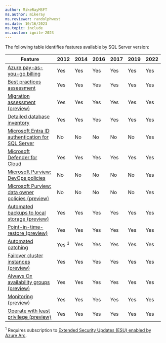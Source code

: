 ```yaml
---
author: MikeRayMSFT
ms.author: mikeray
ms.reviewer: randolphwest
ms.date: 10/16/2023
ms.topic: include
ms.custom: ignite-2023
---
```


The following table identifies features available by SQL Server version:

| Feature | 2012 | 2014 | 2016 | 2017 | 2019 | 2022 |
| ---- | ---- | ---- | ---- | ---- | ---- | ---- |
| [Azure pay-as-you-go billing](../manage-configuration.md) | Yes | Yes | Yes | Yes | Yes | Yes |
| [Best practices assessment](../assess.md) | Yes | Yes | Yes | Yes | Yes | Yes |
| [Migration assessment (preview)](../migration-assessment.md) | Yes | Yes | Yes | Yes | Yes | Yes |
| [Detailed database inventory](../view-databases.md#inventory-databases) | Yes | Yes | Yes | Yes | Yes | Yes |
| [Microsoft Entra ID authentication for SQL Server](../../../relational-databases/security/authentication-access/azure-ad-authentication-sql-server-overview.md) | No | No | No | No | No | Yes |
| [Microsoft Defender for Cloud](/azure/defender-for-cloud/defender-for-sql-usage) | Yes | Yes | Yes | Yes | Yes | Yes |
| [Microsoft Purview: DevOps policies](/azure/purview/how-to-policies-devops-authoring-generic) | No | No | No | No | No | Yes |
| [Microsoft Purview: data owner policies (preview)](/azure/purview/how-to-policies-data-owner-authoring-generic) | No | No | No | No | No | Yes |
| [Automated backups to local storage (preview)](../backup-local.md) | Yes | Yes | Yes | Yes | Yes | Yes |
| [Point-in-time-restore (preview)](../point-in-time-restore.md) | Yes | Yes | Yes | Yes | Yes | Yes |
| [Automated patching](../patch.md) | Yes <sup>1</sup> | Yes | Yes | Yes | Yes | Yes |
| [Failover cluster instances (preview)](../support-for-fci.md)| Yes | Yes | Yes | Yes | Yes | Yes |
| [Always On availability groups (preview)](../manage-availability-group.md) | Yes | Yes | Yes | Yes | Yes | Yes |
| [Monitoring (preview)](../sql-monitoring.md) | Yes | Yes | Yes | Yes | Yes | Yes |
| [Operate with least privilege (preview)](../configure-least-privilege.md)| Yes | Yes | Yes | Yes | Yes | Yes |

<sup>1</sup> Requires subscription to [Extended Security Updates (ESU) enabled by Azure Arc](../../end-of-support/sql-server-extended-security-updates.md#subscribe-to-extended-security-updates-enabled-by-azure-arc).
